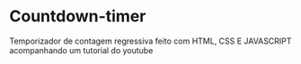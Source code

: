 # Countdown-timer
 Temporizador de contagem regressiva feito com HTML, CSS E JAVASCRIPT acompanhando um tutorial do youtube
